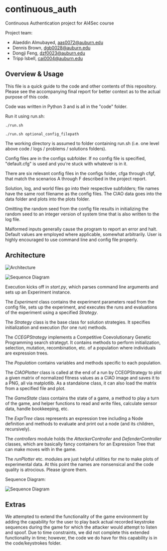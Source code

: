 # continuous_auth
Continuous Authentication project for AI4Sec course

Project team:
- Alaeddin Almubayed, aas0072@auburn.edu
- Dennis Brown, dgb0028@auburn.edu
- Dongji Feng, dzf0023@auburn.edu
- Tripp Isbell, cai0004@auburn.edu

## Overview & Usage

This file is a quick guide to the code and other contents of this repository. Please see the accompanying final report for better context as to the actual purpose of this code.

Code was written in Python 3 and is all in the "code" folder.

Run it using run.sh:
```
./run.sh
```
```
./run.sh optional_config_filepath
```

The working directory is assumed to folder containing run.sh (i.e. one level above code / logs / problems / solutions folders).

Config files are in the configs subfolder. If no config file is specified, "default.cfg" is used and you're stuck with whatever is in it.

There are six relevant config files in the configs folder, cfga through cfgf, that match the scenarios A through F described in the project report.

Solution, log, and world files go into their respective subfolders; file names have the same root filename as the config files. The CIAO data goes into the data folder and plots into the plots folder.

Omitting the random seed from the config file results in initializing the random seed to an integer version of system time that is also written to the log file.

Malformed inputs generally cause the program to report an error and halt. Default values are employed where applicable, somewhat arbitrarily. User is highly encouraged to use command line and config file properly.

## Architecture

![Architecture](images/architecture.png)

![Sequence Diagram](images/sequence_diagram.png)

Execution kicks off in *start.py*, which parses command line arguments and sets up an Experiment instance.

The *Experiment* class contains the experiment parameters read from the config file, sets up the experiment, and executes the runs and evaluations of the experiment using a specified *Strategy*.

The *Strategy* class is the base class for solution strategies. It specifies initialization and execution (for one run) methods.

The *CCEGPStrategy* implements a Competitive Coevolutionary Genetic Programming search strategyt. It contains methods to perform initialization, selection, mutation, recombination, etc. of a population where individuals are expression trees.

The *Population* contains variables and methods specific to each population.

The *CIAOPlotter* class is called at the end of a run by CCEGPStrategy to plot a given matrix of normalized fitness values as a CIAO image and saves it to a PNG, all via matplotlib. As a standalone class, it can also load the matrix from a specified file and plot.

The *GameState* class contains the state of a game, a method to play a turn of the game, and helper functions to read and write files, calculate sensor data, handle bookkeeping, etc.

The *ExprTree* class represents an expression tree including a Node definition and methods to evaluate and print out a node (and its children, recursively).

The *controllers* module holds the *AttackerController* and *DefenderController* classes, which are basically fancy containers for an Expression Tree that can make moves with in the game.

The *runPlotter* etc. modules are just helpful utilities for me to make plots of experimental data. At this point the names are nonsensical and the code quality is atrocious. Please ignore them.

Sequence Diagram:

![Sequence Diagram](images/sequence_diagram.png)

## Extras

We attempted to extend the functionality of the game environment by adding the capability for the user to play back actual recorded keystroke sequences during the game for which the attacker would attempt to listen and spoof. Due to time constraints, we did not complete this extended functionality in time; however, the code we do have for this capability is in the code/keystrokes folder.